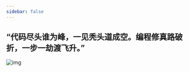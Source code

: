 ```yaml
---
sidebar: false
---
```


## “代码尽头谁为峰，一见秃头道成空。编程修真路破折，一步一劫渡飞升。”
![img](https://img-blog.csdnimg.cn/20210424084553968.png?x-oss-process=image/watermark,type_ZmFuZ3poZW5naGVpdGk,shadow_10,text_aHR0cHM6Ly9ibG9nLmNzZG4ubmV0L3FpbmdfZ2Vl,size_16,color_FFFFFF,t_70)

<CommentService />